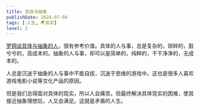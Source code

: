 ```yaml
---
title: 具体与抽象
publishDate: 2024-07-04
tags: [💧人生, 🌏务实]
level: 2
---
```


[罗翔谈具体与抽象的人]，很有参考价值。具体的人与事，总是复杂的，琐碎的，脏兮兮的，高成本的。抽象的人与事，却可以是简单的，纯粹的，干干净净的，无成本的。

人总是沉迷于抽象的人与事中不能自拔，沉迷于思维的游戏中。这也是很多人喜欢游戏电影小说等文化产品的原因。

但是我们总得面对具体的现实，所以人会痛苦。但最终解决具体现实的困难，使其接近抽象理想后，人又会满足。这就是矛盾的人生。

[罗翔谈具体与抽象的人]: https://www.bilibili.com/video/BV1k1421r7n5/
